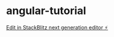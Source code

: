 # angular-tutorial

[Edit in StackBlitz next generation editor ⚡️](https://stackblitz.com/~/github.com/derekshimoodys/angular-tutorial)